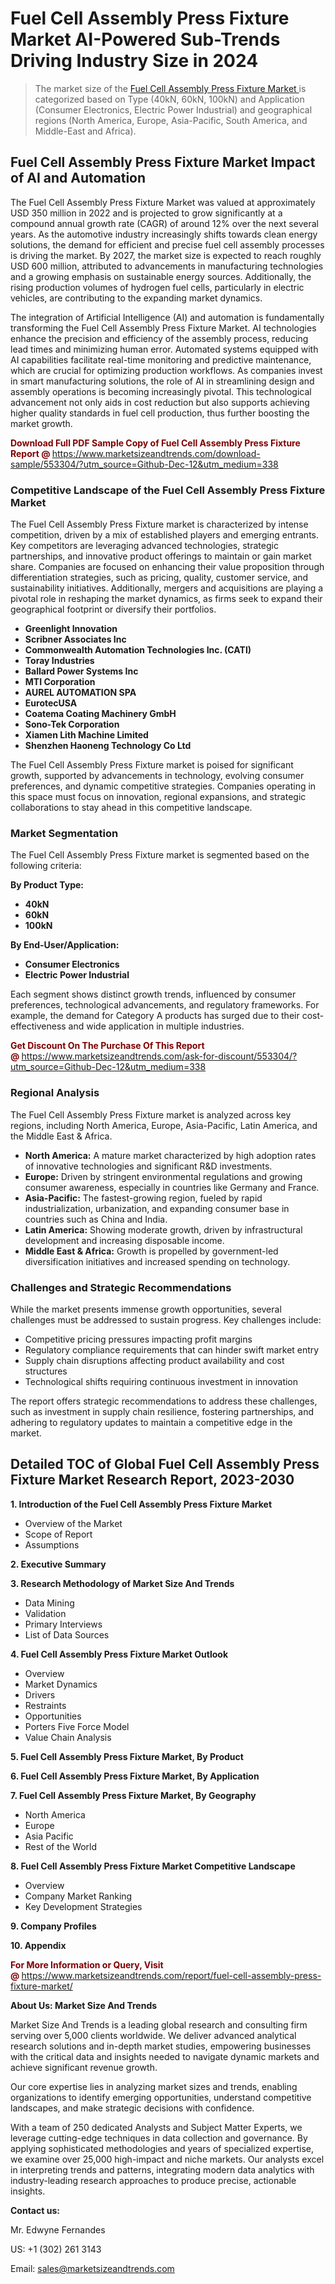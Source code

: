 <H1>Fuel Cell Assembly Press Fixture Market AI-Powered Sub-Trends Driving Industry Size in 2024</H1><blockquote><p>The market size of the <a href="https://www.marketsizeandtrends.com/download-sample/553304/?utm_source=Github-Dec-12&amp;utm_medium=338" target="_blank">Fuel Cell Assembly Press Fixture Market </a>is categorized based on Type (40kN, 60kN, 100kN) and Application (Consumer Electronics, Electric Power Industrial) and geographical regions (North America, Europe, Asia-Pacific, South America, and Middle-East and Africa).</p></blockquote><p><h2>Fuel Cell Assembly Press Fixture Market Impact of AI and Automation</h2><p>The Fuel Cell Assembly Press Fixture Market was valued at approximately USD 350 million in 2022 and is projected to grow significantly at a compound annual growth rate (CAGR) of around 12% over the next several years. As the automotive industry increasingly shifts towards clean energy solutions, the demand for efficient and precise fuel cell assembly processes is driving the market. By 2027, the market size is expected to reach roughly USD 600 million, attributed to advancements in manufacturing technologies and a growing emphasis on sustainable energy sources. Additionally, the rising production volumes of hydrogen fuel cells, particularly in electric vehicles, are contributing to the expanding market dynamics.</p><p>The integration of Artificial Intelligence (AI) and automation is fundamentally transforming the Fuel Cell Assembly Press Fixture Market. AI technologies enhance the precision and efficiency of the assembly process, reducing lead times and minimizing human error. Automated systems equipped with AI capabilities facilitate real-time monitoring and predictive maintenance, which are crucial for optimizing production workflows. As companies invest in smart manufacturing solutions, the role of AI in streamlining design and assembly operations is becoming increasingly pivotal. This technological advancement not only aids in cost reduction but also supports achieving higher quality standards in fuel cell production, thus further boosting the market growth.</p></p><p><strong><span style="color: #800000;">Download Full PDF Sample Copy of Fuel Cell Assembly Press Fixture Report @</span>&nbsp;</strong><a href="https://www.marketsizeandtrends.com/download-sample/553304/?utm_source=Github-Dec-12&amp;utm_medium=338">https://www.marketsizeandtrends.com/download-sample/553304/?utm_source=Github-Dec-12&amp;utm_medium=338</a></p><h3>Competitive Landscape of the Fuel Cell Assembly Press Fixture Market</h3><p>The Fuel Cell Assembly Press Fixture market is characterized by intense competition, driven by a mix of established players and emerging entrants. Key competitors are leveraging advanced technologies, strategic partnerships, and innovative product offerings to maintain or gain market share. Companies are focused on enhancing their value proposition through differentiation strategies, such as pricing, quality, customer service, and sustainability initiatives. Additionally, mergers and acquisitions are playing a pivotal role in reshaping the market dynamics, as firms seek to expand their geographical footprint or diversify their portfolios.</p><p><strong><p><ul><li>Greenlight Innovation </li><li> Scribner Associates Inc </li><li> Commonwealth Automation Technologies Inc. (CATI) </li><li> Toray Industries </li><li> Ballard Power Systems Inc </li><li> MTI Corporation </li><li> AUREL AUTOMATION SPA </li><li> EurotecUSA </li><li> Coatema Coating Machinery GmbH </li><li> Sono-Tek Corporation </li><li> Xiamen Lith Machine Limited </li><li> Shenzhen Haoneng Technology Co Ltd</p></li></ul></p></strong></p><p>The Fuel Cell Assembly Press Fixture market is poised for significant growth, supported by advancements in technology, evolving consumer preferences, and dynamic competitive strategies. Companies operating in this space must focus on innovation, regional expansions, and strategic collaborations to stay ahead in this competitive landscape.</p><h3>Market Segmentation</h3><p>The Fuel Cell Assembly Press Fixture market is segmented based on the following criteria:</p><p><strong>By Product Type:</strong></p><p><strong><p><ul><li>40kN </li><li> 60kN </li><li> 100kN</p></li></ul></p></strong></p><p><strong>By End-User/Application:</strong></p><p><strong><p><ul><li>Consumer Electronics </li><li> Electric Power Industrial</p></li></ul></p></strong></p><p>Each segment shows distinct growth trends, influenced by consumer preferences, technological advancements, and regulatory frameworks. For example, the demand for Category A products has surged due to their cost-effectiveness and wide application in multiple industries.</p><p><strong><span style="color: #800000;">Get Discount On The Purchase Of This Report @&nbsp;</span></strong><a href="https://www.marketsizeandtrends.com/ask-for-discount/553304/?utm_source=Github-Dec-12&amp;utm_medium=338">https://www.marketsizeandtrends.com/ask-for-discount/553304/?utm_source=Github-Dec-12&amp;utm_medium=338</a></p><h3>Regional Analysis</h3><p>The Fuel Cell Assembly Press Fixture market is analyzed across key regions, including North America, Europe, Asia-Pacific, Latin America, and the Middle East &amp; Africa.</p><ul><li><strong>North America:</strong> A mature market characterized by high adoption rates of innovative technologies and significant R&amp;D investments.</li><li><strong>Europe:</strong> Driven by stringent environmental regulations and growing consumer awareness, especially in countries like Germany and France.</li><li><strong>Asia-Pacific:</strong> The fastest-growing region, fueled by rapid industrialization, urbanization, and expanding consumer base in countries such as China and India.</li><li><strong>Latin America:</strong> Showing moderate growth, driven by infrastructural development and increasing disposable income.</li><li><strong>Middle East &amp; Africa:</strong> Growth is propelled by government-led diversification initiatives and increased spending on technology.</li></ul><h3>Challenges and Strategic Recommendations</h3><p>While the market presents immense growth opportunities, several challenges must be addressed to sustain progress. Key challenges include:</p><ul><li>Competitive pricing pressures impacting profit margins</li><li>Regulatory compliance requirements that can hinder swift market entry</li><li>Supply chain disruptions affecting product availability and cost structures</li><li>Technological shifts requiring continuous investment in innovation</li></ul><p>The report offers strategic recommendations to address these challenges, such as investment in supply chain resilience, fostering partnerships, and adhering to regulatory updates to maintain a competitive edge in the market.</p><h2>Detailed TOC of Global Fuel Cell Assembly Press Fixture Market Research Report, 2023-2030</h2><p><strong>1. Introduction of the Fuel Cell Assembly Press Fixture Market</strong></p><ul><li>Overview of the Market</li><li>Scope of Report</li><li>Assumptions&nbsp;</li></ul><p><strong>2. Executive Summary</strong></p><p><strong>3. Research Methodology of <strong>Market Size And Trends</strong></strong></p><ul><li>Data Mining</li><li>Validation</li><li>Primary Interviews</li><li>List of Data Sources&nbsp;</li></ul><p><strong>4. Fuel Cell Assembly Press Fixture Market Outlook</strong></p><ul><li>Overview</li><li>Market Dynamics</li><li>Drivers</li><li>Restraints</li><li>Opportunities</li><li>Porters Five Force Model</li><li>Value Chain Analysis&nbsp;</li></ul><p><strong>5. Fuel Cell Assembly Press Fixture Market, By Product</strong></p><p><strong>6. Fuel Cell Assembly Press Fixture Market, By Application</strong></p><p><strong>7. Fuel Cell Assembly Press Fixture Market, By Geography</strong></p><ul><li>North America</li><li>Europe</li><li>Asia Pacific</li><li>Rest of the World&nbsp;</li></ul><p><strong>8. Fuel Cell Assembly Press Fixture Market Competitive Landscape</strong></p><ul><li>Overview</li><li>Company Market Ranking</li><li>Key Development Strategies&nbsp;</li></ul><p><strong>9. Company Profiles</strong></p><p><strong>10. Appendix</strong></p><p><strong><span style="color: #800000;">For More Information or Query, Visit @&nbsp;</span></strong><a href="https://www.marketsizeandtrends.com/report/fuel-cell-assembly-press-fixture-market/">https://www.marketsizeandtrends.com/report/fuel-cell-assembly-press-fixture-market/</a></p><p></p><p><strong>About Us:&nbsp;Market Size And Trends</strong></p><p>Market Size And Trends&nbsp;is a leading global research and consulting firm serving over 5,000 clients worldwide. We deliver advanced analytical research solutions and in-depth market studies, empowering businesses with the critical data and insights needed to navigate dynamic markets and achieve significant revenue growth.</p><p>Our core expertise lies in analyzing market sizes and trends, enabling organizations to identify emerging opportunities, understand competitive landscapes, and make strategic decisions with confidence.</p><p>With a team of 250 dedicated Analysts and Subject Matter Experts, we leverage cutting-edge techniques in data collection and governance. By applying sophisticated methodologies and years of specialized expertise, we examine over 25,000 high-impact and niche markets. Our analysts excel in interpreting trends and patterns, integrating modern data analytics with industry-leading research approaches to produce precise, actionable insights.</p><p><strong>Contact us:</strong></p><p>Mr. Edwyne Fernandes</p><p>US: +1 (302) 261 3143</p><p>Email: <a href="mailto:sales@marketsizeandtrends.com">sales@marketsizeandtrends.com</a>&nbsp;</p>
